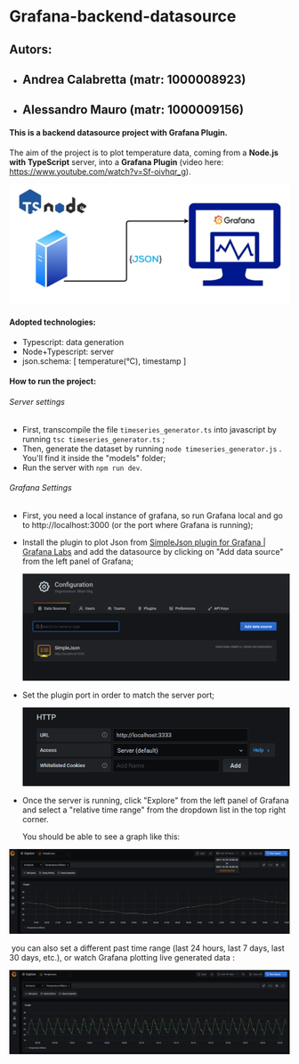 # Grafana-backend-datasource

## Autors: 

- ## 	Andrea Calabretta (matr: 1000008923)

- ## 	Alessandro Mauro (matr: 1000009156) 


#### This is a backend datasource project with Grafana Plugin.

The aim of the project is to plot temperature data, coming from a **Node.js with TypeScript** server, into a **Grafana Plugin**  (video here: https://www.youtube.com/watch?v=Sf-oivhqr_g).

![img](https://github.com/andrea-calabretta/Grafana-backend-datasource/blob/main/img/diagram.jpg)

#### Adopted technologies:

- Typescript: data generation 
- Node+Typescript: server
- json.schema: [ temperature(°C), timestamp ] 



#### How to run the project:

###### Server settings

- First, transcompile the file `timeseries_generator.ts` into javascript by running `tsc timeseries_generator.ts` ;
- Then, generate the dataset by running `node timeseries_generator.js` . You'll find it inside the "models" folder;
- Run the server with `npm run dev`.

###### Grafana Settings

- First, you need a local instance of grafana, so run Grafana local and go to http://localhost:3000 (or the port where Grafana is running);

- Install the plugin to plot Json from [SimpleJson plugin for Grafana | Grafana Labs](https://grafana.com/grafana/plugins/grafana-simple-json-datasource/) and add the datasource by clicking on "Add data source" from the left panel of Grafana;

  ![img](https://github.com/andrea-calabretta/Grafana-backend-datasource/blob/main/img/image-20211026175132848.png)

- Set the plugin port in order to match the server port;

  ![img](https://github.com/andrea-calabretta/Grafana-backend-datasource/blob/main/img/image-20211026175650280.png)

- Once the server is running, click "Explore" from the left panel of Grafana and select a "relative time range" from the dropdown list in the top right corner.

  You should be able to see a graph like this:

![img](https://github.com/andrea-calabretta/Grafana-backend-datasource/blob/main/img/image-20211026180206299.png)

​		you can also set a different past time range (last 24 hours, last 7 days, last 30 days, etc.), or watch Grafana plotting live generated data :

![img](https://github.com/andrea-calabretta/Grafana-backend-datasource/blob/main/img/image-20211026180337867.png)

